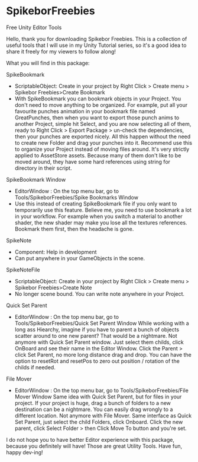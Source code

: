 # SpikeborFreebies
Free Unity Editor Tools

Hello, thank you for downloading Spikebor Freebies.
This is a collection of useful tools that I will use in my Unity Tutorial series, so
it's a good idea to share it freely for my viewers to follow along!

What you will find in this package:

SpikeBookmark
- ScriptableObject: Create in your project by Right Click > Create menu > Spikebor Freebies>Create Bookmark
- With SpikeBookmark you can bookmark objects in your Project. You don't need to move
anything to be organized. For example, put all your favourite punches animation in your bookmark file named GreatPunches, then when you want to export those punch anims to another Project, simple hit Select, and you are now selecting all of them, ready to Right Click > Export Package > un-check the dependencies, then your punches are exported nicely. All this happen without the need to create new Folder and drag your punches into it.
Recommend use this to organize your Project instead of moving files around. It's very strictly applied to AssetStore assets. Because many of them don't like to be moved around, they have some
hard references using string for directory in their script. 

SpikeBookmark Window
- EditorWindow : On the top menu bar, go to Tools/SpikeborFreebies/Spike Bookmarks Window
- Use this instead of creating SpikeBookmark file if you only want to temporarily use this feature. Believe me, you need to use bookmark a lot in your workflow.
For example when you switch a material to another shader, the new shader may make you lose all the textures references. Bookmark them first, then the headache is gone.

SpikeNote
- Component: Help in development
- Can put anywhere in your GameObjects in the scene.

SpikeNoteFile
- ScriptableObject: Create in your project by Right Click > Create menu > Spikebor Freebies>Create Note
- No longer scene bound. You can write note anywhere in your Project.

Quick Set Parent
- EditorWindow : On the top menu bar, go to Tools/SpikeborFreebies/Quick Set Parent Window
While working with a long ass Hiearchy, imagine if you have to parent a bunch of objects scatter around to one new parent? That would be a nightmare.
Not anymore with Quick Set Parent window.
Just select them childs, click OnBoard and see their name in the Editor Window.
Click the Parent > click Set Parent, no more long distance drag and drop.
You can have the option to resetRot and resetPos to zero out position / rotation of the childs if needed.

File Mover
- EditorWindow : On the top menu bar, go to Tools/SpikeborFreebies/File Mover Window
Same idea with Quick Set Parent, but for files in your project.
If your project is huge, drag a bunch of folders to a new destination can be a nightmare. You can easily drag wrongly to a different location.
Not anymore with File Mover.
Same interface as Quick Set Parent, just select the child Folders, click Onboard.
Click the new parent, click Select Folder > then Click Move To button and you're set.

I do not hope you to have better Editor experience with this package, because you definitely will have! Those are great Utility Tools. Have fun, happy dev-ing!
